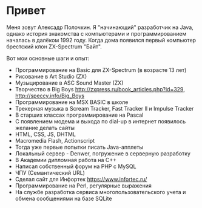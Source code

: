 # Привет
Меня зовут Алексадр Полочкин. Я "начинающий" разработчик на Java, однако история знакомства с компьютерами и программированием началась в далёком 1992 году.
Когда дома появился первый компьютер брестский клон ZX-Spectrum "Байт".

Вот мои основные шаги и опыт:
- Программирование на Basic для ZX-Spectrum (в возрасте 13 лет)
- Рисование в Art Studio (ZX)
- Музыцирование в ASC Sound Master (ZX)
- Творчество в Big Boys http://zxpress.ru/book_articles.php?id=329, http://speccy.info/Big_Boys
- Программирование на MSX BASIC в школе
- Трекерная музыка в Scream Tracker, Fast Tracker II и Impulse Tracker
- В старших классах программирование на Pascal
- С появлением модема и выхода по dial-up в интернет появилось желание делать сайты
- HTML, CSS, JS, DHTML
- Macromedia Flash, Actionscript
- Тогда уже первые попытки писать Java-апплеты
- Локальный сервер - Denwer, погружение в серверную разработку
- В Академии дипломная работа на C++
- Написал собственный форум на PHP с MySQL
- ЧПУ (Семантический URL)
- Сделал сайт для Инфортек https://www.infortec.ru/
- Программирование на Perl, регулярные выражения
- На службе разработка сервиса многопользовательского учета и обмена сообщениями на базе SQLite


<!---
AlexPolkinRu/AlexPolkinRu is a ✨ special ✨ repository because its `README.md` (this file) appears on your GitHub profile.
You can click the Preview link to take a look at your changes.
--->
